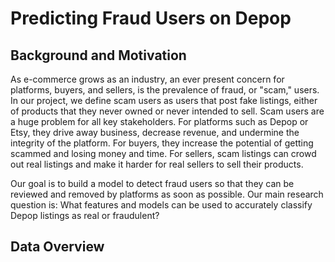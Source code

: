 # Predicting Fraud Users on Depop 

## Background and Motivation

As e-commerce grows as an industry, an ever present concern for platforms, buyers, and sellers, is the prevalence of fraud, or "scam," users. In our project, we define scam users as users that post fake listings, either of products that they never owned or never intended to sell. Scam users are a huge problem for all key stakeholders. For platforms such as Depop or Etsy, they drive away business, decrease revenue, and undermine the integrity of the platform. For buyers, they increase the potential of getting scammed and losing money and time. For sellers, scam listings can crowd out real listings and make it harder for real sellers to sell their products. 

Our goal is to build a model to detect fraud users so that they can be reviewed and removed by platforms as soon as possible. Our main research question is: What features and models can be used to accurately classify Depop listings as real or fraudulent?

## Data Overview

